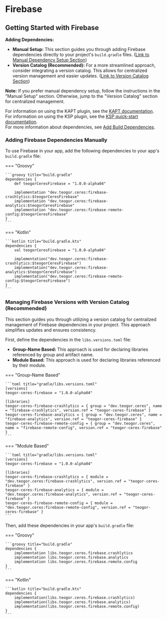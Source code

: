 # Firebase

[//]: # (REGION-DEPENDENCIES)

## Getting Started with Firebase

**Adding Dependencies:**

* **Manual Setup:**  This section guides you through adding Firebase dependencies directly to your project's `build.gradle` files. ([Link to Manual Dependency Setup Section](#adding-firebase-dependencies-manually))
* **Version Catalog (Recommended):** For a more streamlined approach, consider integrating a version catalog. This allows for centralized version management and easier updates. ([Link to Version Catalog Section](#managing-firebase-versions-with-version-catalog-recommended))

**Note:** If you prefer manual dependency setup, follow the instructions in the "Manual Setup" section. Otherwise, jump to the "Version Catalog" section for centralized management.

For information on using the KAPT plugin, see the [KAPT documentation](https://kotlinlang.org/docs/kapt.html).  
For information on using the KSP plugin, see the [KSP quick-start documentation](https://kotlinlang.org/docs/ksp-quickstart.html).  
For more information about dependencies, see [Add Build Dependencies](https://developer.android.com/studio/build/dependencies).  

### Adding Firebase Dependencies Manually

To use Firebase in your app, add the following dependencies to your app's `build.gradle` file:

=== "Groovy"

    ```groovy title="build.gradle"
    dependencies {
        def teogorCeresFirebase = "1.0.0-alpha04"
        
        implementation "dev.teogor.ceres:firebase-crashlytics:$teogorCeresFirebase"
        implementation "dev.teogor.ceres:firebase-analytics:$teogorCeresFirebase"
        implementation "dev.teogor.ceres:firebase-remote-config:$teogorCeresFirebase"
    }
    ```

=== "Kotlin"

    ```kotlin title="build.gradle.kts"
    dependencies {
        val teogorCeresFirebase = "1.0.0-alpha04"
        
        implementation("dev.teogor.ceres:firebase-crashlytics:$teogorCeresFirebase")
        implementation("dev.teogor.ceres:firebase-analytics:$teogorCeresFirebase")
        implementation("dev.teogor.ceres:firebase-remote-config:$teogorCeresFirebase")
    }
    ```

### Managing Firebase Versions with Version Catalog (Recommended)

This section guides you through utilizing a version catalog for centralized management of Firebase dependencies in your project. This approach simplifies updates and ensures consistency.

First, define the dependencies in the `libs.versions.toml` file:

- **Group-Name Based:** This approach is used for declaring libraries referenced by group and artifact name.
- **Module Based:** This approach is used for declaring libraries referenced by their module.

=== "Group-Name Based"

    ```toml title="gradle/libs.versions.toml"
    [versions]
    teogor-ceres-firebase = "1.0.0-alpha04"
    
    [libraries]
    teogor-ceres-firebase-crashlytics = { group = "dev.teogor.ceres", name = "firebase-crashlytics", version.ref = "teogor-ceres-firebase" }
    teogor-ceres-firebase-analytics = { group = "dev.teogor.ceres", name = "firebase-analytics", version.ref = "teogor-ceres-firebase" }
    teogor-ceres-firebase-remote-config = { group = "dev.teogor.ceres", name = "firebase-remote-config", version.ref = "teogor-ceres-firebase" }
    ```

=== "Module Based"

    ```toml title="gradle/libs.versions.toml"
    [versions]
    teogor-ceres-firebase = "1.0.0-alpha04"
    
    [libraries]
    teogor-ceres-firebase-crashlytics = { module = "dev.teogor.ceres:firebase-crashlytics", version.ref = "teogor-ceres-firebase" }
    teogor-ceres-firebase-analytics = { module = "dev.teogor.ceres:firebase-analytics", version.ref = "teogor-ceres-firebase" }
    teogor-ceres-firebase-remote-config = { module = "dev.teogor.ceres:firebase-remote-config", version.ref = "teogor-ceres-firebase" }
    ```

Then, add these dependencies in your app's `build.gradle` file:

=== "Groovy"

    ```groovy title="build.gradle"
    dependencies {
        implementation libs.teogor.ceres.firebase.crashlytics
        implementation libs.teogor.ceres.firebase.analytics
        implementation libs.teogor.ceres.firebase.remote.config
    }
    ```

=== "Kotlin"

    ```kotlin title="build.gradle.kts"
    dependencies {
        implementation(libs.teogor.ceres.firebase.crashlytics)
        implementation(libs.teogor.ceres.firebase.analytics)
        implementation(libs.teogor.ceres.firebase.remote.config)
    }
    ```

[//]: # (REGION-DEPENDENCIES)

